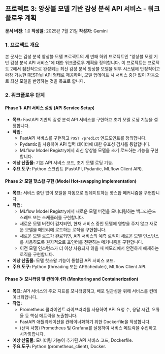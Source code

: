 ## 프로젝트 3: 앙상블 모델 기반 감성 분석 API 서비스 - 워크플로우 계획

**문서 버전:** 1.0
**작성일:** 2025년 7월 21일
**작성자:** Gemini

### 1. 프로젝트 개요

본 문서는 감성 분석 앙상블 모델 프로젝트의 세 번째 하위 프로젝트인 "앙상블 모델 기반 감성 분석 API 서비스"에 대한 워크플로우 계획을 정의합니다. 이 프로젝트는 프로젝트 2에서 점진적으로 완성되는 최신 감성 분석 앙상블 모델을 외부 시스템에 안정적이고 확장 가능한 RESTful API 형태로 제공하며, 모델 업데이트 시 서비스 중단 없이 자동으로 최신 모델을 반영하는 것을 목표로 합니다.

### 2. 워크플로우 단계

#### Phase 1: API 서비스 설정 (API Service Setup)

*   **목표:** FastAPI 기반의 감성 분석 API 서비스를 구현하고 초기 모델 로딩 기능을 설정합니다.
*   **작업:**
    *   FastAPI 서비스를 구현하고 `POST /predict` 엔드포인트를 정의합니다.
    *   Pydantic을 사용하여 API 입력 데이터에 대한 유효성 검사를 통합합니다.
    *   MLflow Model Registry에서 최신 앙상블 모델을 초기 로드하는 기능을 구현합니다.
*   **예상 산출물:** 기본 API 서비스 코드, 초기 모델 로딩 기능.
*   **주요 도구:** Python 스크립트 (FastAPI, Pydantic, MLflow Client API).

#### Phase 2: 모델 핫스왑 구현 (Model Hot-swapping Implementation)

*   **목표:** 서비스 중단 없이 모델을 자동으로 업데이트하는 핫스왑 메커니즘을 구현합니다.
*   **작업:**
    *   MLflow Model Registry에서 새로운 모델 버전을 모니터링하는 백그라운드 스레드 또는 스케줄러를 구현합니다.
    *   새로운 모델 버전이 감지되면, 현재 서비스 중인 모델에 영향을 주지 않고 새로운 모델을 메모리에 로드하는 로직을 구현합니다.
    *   새로운 모델 로드가 완료되면, API 서비스의 예측 로직이 새로운 모델 인스턴스를 사용하도록 원자적으로 포인터를 전환하는 메커니즘을 구현합니다.
    *   이전 모델 인스턴스가 더 이상 사용되지 않을 때 메모리에서 안전하게 해제하는 로직을 구현합니다.
*   **예상 산출물:** 모델 핫스왑 기능이 통합된 API 서비스 코드.
*   **주요 도구:** Python (threading 또는 APScheduler), MLflow Client API.

#### Phase 3: 모니터링 및 컨테이너화 (Monitoring and Containerization)

*   **목표:** API 서비스의 주요 지표를 모니터링하고, 배포 일관성을 위해 서비스를 컨테이너화합니다.
*   **작업:**
    *   Prometheus 클라이언트 라이브러리를 사용하여 API 요청 수, 응답 시간, 오류율 등 핵심 메트릭을 노출합니다.
    *   FastAPI 애플리케이션을 컨테이너화하기 위한 Dockerfile을 작성합니다.
    *   (선택 사항) Prometheus 및 Grafana를 설정하여 서비스 메트릭을 수집하고 시각화합니다.
*   **예상 산출물:** 모니터링 기능이 추가된 API 서비스 코드, Dockerfile.
*   **주요 도구:** Python (prometheus_client), Docker.
